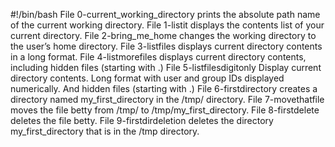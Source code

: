 #!/bin/bash
File 0-current_working_directory prints the absolute path name of the current working directory.
File 1-listit displays the contents list of your current directory.
File 2-bring_me_home changes the working directory to the user’s home directory.
File 3-listfiles displays current directory contents in a long format.
File 4-listmorefiles displays current directory contents, including hidden files (starting with .)
File 5-listfilesdigitonly Display current directory contents. Long format with user and group IDs displayed numerically. And hidden files (starting with .)
File 6-firstdirectory creates a directory named my_first_directory in the /tmp/ directory.
File 7-movethatfile moves the file betty from /tmp/ to /tmp/my_first_directory.
File 8-firstdelete deletes the file betty.
File 9-firstdirdeletion deletes the directory my_first_directory that is in the /tmp directory.

